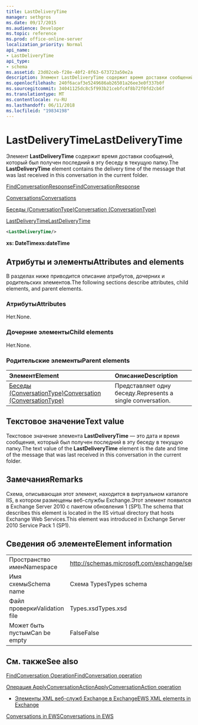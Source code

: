 ```yaml
---
title: LastDeliveryTime
manager: sethgros
ms.date: 09/17/2015
ms.audience: Developer
ms.topic: reference
ms.prod: office-online-server
localization_priority: Normal
api_name:
- LastDeliveryTime
api_type:
- schema
ms.assetid: 23d02ceb-f28e-40f2-8f63-673723a50e2a
description: Элемент LastDeliveryTime содержит время доставки сообщений, который был получен последний в эту беседу в текущую папку.
ms.openlocfilehash: 240f6acaf3e5249686ab26501a26ee3e0f337b0f
ms.sourcegitcommit: 34041125dc8c5f993b21cebfc4f8b72f0fd2cb6f
ms.translationtype: MT
ms.contentlocale: ru-RU
ms.lasthandoff: 06/11/2018
ms.locfileid: "19834198"
---
```

# <a name="lastdeliverytime"></a><span data-ttu-id="b1e7a-103">LastDeliveryTime</span><span class="sxs-lookup"><span data-stu-id="b1e7a-103">LastDeliveryTime</span></span>

<span data-ttu-id="b1e7a-104">Элемент **LastDeliveryTime** содержит время доставки сообщений, который был получен последний в эту беседу в текущую папку.</span><span class="sxs-lookup"><span data-stu-id="b1e7a-104">The **LastDeliveryTime** element contains the delivery time of the message that was last received in this conversation in the current folder.</span></span> 
  
[<span data-ttu-id="b1e7a-105">FindConversationResponse</span><span class="sxs-lookup"><span data-stu-id="b1e7a-105">FindConversationResponse</span></span>](findconversationresponse.md)
  
[<span data-ttu-id="b1e7a-106">Conversations</span><span class="sxs-lookup"><span data-stu-id="b1e7a-106">Conversations</span></span>](conversations-ex15websvcsotherref.md)
  
[<span data-ttu-id="b1e7a-107">Беседы (ConversationType)</span><span class="sxs-lookup"><span data-stu-id="b1e7a-107">Conversation (ConversationType)</span></span>](conversation-conversationtype.md)
  
[<span data-ttu-id="b1e7a-108">LastDeliveryTime</span><span class="sxs-lookup"><span data-stu-id="b1e7a-108">LastDeliveryTime</span></span>](lastdeliverytime.md)
  
```XML
<LastDeliveryTime/>
```

 <span data-ttu-id="b1e7a-109">**xs: DateTime**</span><span class="sxs-lookup"><span data-stu-id="b1e7a-109">**xs:dateTime**</span></span>
## <a name="attributes-and-elements"></a><span data-ttu-id="b1e7a-110">Атрибуты и элементы</span><span class="sxs-lookup"><span data-stu-id="b1e7a-110">Attributes and elements</span></span>

<span data-ttu-id="b1e7a-111">В разделах ниже приводится описание атрибутов, дочерних и родительских элементов.</span><span class="sxs-lookup"><span data-stu-id="b1e7a-111">The following sections describe attributes, child elements, and parent elements.</span></span>
  
### <a name="attributes"></a><span data-ttu-id="b1e7a-112">Атрибуты</span><span class="sxs-lookup"><span data-stu-id="b1e7a-112">Attributes</span></span>

<span data-ttu-id="b1e7a-113">Нет.</span><span class="sxs-lookup"><span data-stu-id="b1e7a-113">None.</span></span>
  
### <a name="child-elements"></a><span data-ttu-id="b1e7a-114">Дочерние элементы</span><span class="sxs-lookup"><span data-stu-id="b1e7a-114">Child elements</span></span>

<span data-ttu-id="b1e7a-115">Нет.</span><span class="sxs-lookup"><span data-stu-id="b1e7a-115">None.</span></span>
  
### <a name="parent-elements"></a><span data-ttu-id="b1e7a-116">Родительские элементы</span><span class="sxs-lookup"><span data-stu-id="b1e7a-116">Parent elements</span></span>

|<span data-ttu-id="b1e7a-117">**Элемент**</span><span class="sxs-lookup"><span data-stu-id="b1e7a-117">**Element**</span></span>|<span data-ttu-id="b1e7a-118">**Описание**</span><span class="sxs-lookup"><span data-stu-id="b1e7a-118">**Description**</span></span>|
|:-----|:-----|
|[<span data-ttu-id="b1e7a-119">Беседы (ConversationType)</span><span class="sxs-lookup"><span data-stu-id="b1e7a-119">Conversation (ConversationType)</span></span>](conversation-conversationtype.md) <br/> |<span data-ttu-id="b1e7a-120">Представляет одну беседу.</span><span class="sxs-lookup"><span data-stu-id="b1e7a-120">Represents a single conversation.</span></span>  <br/> |
   
## <a name="text-value"></a><span data-ttu-id="b1e7a-121">Текстовое значение</span><span class="sxs-lookup"><span data-stu-id="b1e7a-121">Text value</span></span>

<span data-ttu-id="b1e7a-122">Текстовое значение элемента **LastDeliveryTime** — это дата и время сообщения, который был получен последний в эту беседу в текущую папку.</span><span class="sxs-lookup"><span data-stu-id="b1e7a-122">The text value of the **LastDeliveryTime** element is the date and time of the message that was last received in this conversation in the current folder.</span></span> 
  
## <a name="remarks"></a><span data-ttu-id="b1e7a-123">Замечания</span><span class="sxs-lookup"><span data-stu-id="b1e7a-123">Remarks</span></span>

<span data-ttu-id="b1e7a-124">Схема, описывающая этот элемент, находится в виртуальном каталоге IIS, в котором размещены веб-службы Exchange.Этот элемент появился в Exchange Server 2010 с пакетом обновления 1 (SP1).</span><span class="sxs-lookup"><span data-stu-id="b1e7a-124">The schema that describes this element is located in the IIS virtual directory that hosts Exchange Web Services.This element was introduced in Exchange Server 2010 Service Pack 1 (SP1).</span></span>
  
## <a name="element-information"></a><span data-ttu-id="b1e7a-125">Сведения об элементе</span><span class="sxs-lookup"><span data-stu-id="b1e7a-125">Element information</span></span>

|||
|:-----|:-----|
|<span data-ttu-id="b1e7a-126">Пространство имен</span><span class="sxs-lookup"><span data-stu-id="b1e7a-126">Namespace</span></span>  <br/> |http://schemas.microsoft.com/exchange/services/2006/types  <br/> |
|<span data-ttu-id="b1e7a-127">Имя схемы</span><span class="sxs-lookup"><span data-stu-id="b1e7a-127">Schema name</span></span>  <br/> |<span data-ttu-id="b1e7a-128">Схема Types</span><span class="sxs-lookup"><span data-stu-id="b1e7a-128">Types schema</span></span>  <br/> |
|<span data-ttu-id="b1e7a-129">Файл проверки</span><span class="sxs-lookup"><span data-stu-id="b1e7a-129">Validation file</span></span>  <br/> |<span data-ttu-id="b1e7a-130">Types.xsd</span><span class="sxs-lookup"><span data-stu-id="b1e7a-130">Types.xsd</span></span>  <br/> |
|<span data-ttu-id="b1e7a-131">Может быть пустым</span><span class="sxs-lookup"><span data-stu-id="b1e7a-131">Can be empty</span></span>  <br/> |<span data-ttu-id="b1e7a-132">False</span><span class="sxs-lookup"><span data-stu-id="b1e7a-132">False</span></span>  <br/> |
   
## <a name="see-also"></a><span data-ttu-id="b1e7a-133">См. также</span><span class="sxs-lookup"><span data-stu-id="b1e7a-133">See also</span></span>



[<span data-ttu-id="b1e7a-134">FindConversation Operation</span><span class="sxs-lookup"><span data-stu-id="b1e7a-134">FindConversation operation</span></span>](findconversation-operation.md)
  
[<span data-ttu-id="b1e7a-135">Операция ApplyConversationAction</span><span class="sxs-lookup"><span data-stu-id="b1e7a-135">ApplyConversationAction operation</span></span>](applyconversationaction-operation.md)


- [<span data-ttu-id="b1e7a-136">Элементы XML веб-служб Exchange в Exchange</span><span class="sxs-lookup"><span data-stu-id="b1e7a-136">EWS XML elements in Exchange</span></span>](ews-xml-elements-in-exchange.md)


[<span data-ttu-id="b1e7a-137">Conversations in EWS</span><span class="sxs-lookup"><span data-stu-id="b1e7a-137">Conversations in EWS</span></span>](http://msdn.microsoft.com/library/91e64629-db6c-4c94-9dcb-d386232e8467%28Office.15%29.aspx)

